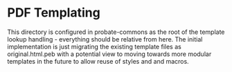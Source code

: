 # PDF Templating

This directory is configured in probate-commons as the root of the
template lookup handling - everything should be relative from here.
The initial implementation is just migrating the existing template
files as original.html.peb with a potential view to moving towards
more modular templates in the future to allow reuse of styles and
and macros.

